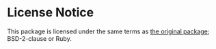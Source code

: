 # License Notice

This package is licensed under the same terms as [the original package](https://www.ruby-lang.org/en/about/license.txt); BSD-2-clause or Ruby.
